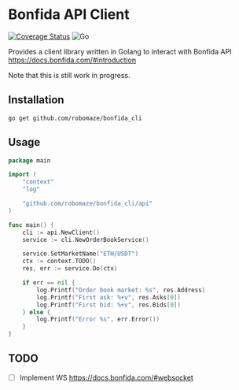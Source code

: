 # Bonfida API Client

[![Coverage Status](https://coveralls.io/repos/github/robomaze/bonfida_cli/badge.svg)](https://coveralls.io/github/robomaze/bonfida_cli) ![Go](https://github.com/robomaze/bonfida_cli/actions/workflows/ci.yml/badge.svg)

Provides a client library written in Golang to interact with Bonfida API https://docs.bonfida.com/#introduction

Note that this is still work in progress.

## Installation

`go get github.com/robomaze/bonfida_cli`

## Usage

```go
package main

import (
	"context"
	"log"

	"github.com/robomaze/bonfida_cli/api"
)

func main() {
	cli := api.NewClient()
	service := cli.NewOrderBookService()

	service.SetMarketName("ETH/USDT")
	ctx := context.TODO()
	res, err := service.Do(ctx)

	if err == nil {
		log.Printf("Order book market: %s", res.Address)
		log.Printf("First ask: %+v", res.Asks[0])
		log.Printf("First bid: %+v", res.Bids[0])
	} else {
		log.Printf("Error %s", err.Error())
	}
}

```

## TODO

- [ ] Implement WS https://docs.bonfida.com/#websocket
